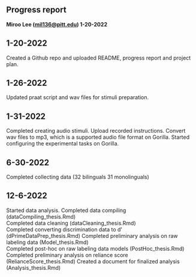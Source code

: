 ## Progress report
**Miroo Lee (mil136@pitt.edu) 1-20-2022**  

1-20-2022  
---------------  
Created a Github repo and uploaded README, progress report and project plan.    

1-26-2022
----------------
Updated praat script and wav files for stimuli preparation.

1-31-2022
----------------
Completed creating audio stimuli. Upload recorded instructions. Convert wav files to mp3, which is a supported audio file format on Gorilla. Started configuring the experimental tasks on Gorilla.  

6-30-2022
----------------
Completed collecting data (32 bilinguals 31 monolinguals)  

12-6-2022  
----------------
Started data analysis. 
Completed data compiling (dataCompiling_thesis.Rmd)  
Completed data cleaning (dataCleaning_thesis.Rmd)  
Completed converting discrimination data to d' (dPrimeDataPrep_thesis.Rmd)
Completed preliminary analysis on raw labeling data (Model_thesis.Rmd)  
Completed post-hoc on raw labeling data models (PostHoc_thesis.Rmd) 
Completed preliminary analysis on reliance score (RelianceScore_thesis.Rmd) Created a document for finalized analysis (Analysis_thesis.Rmd)

